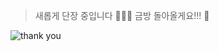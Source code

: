 > 새롭게 단장 중입니다 🙇🏻‍♂️ 금방 돌아올게요!!! 🤩

![thank you](https://media.giphy.com/media/xUPGcg1IJEKGCI6r5e/giphy.gif)
